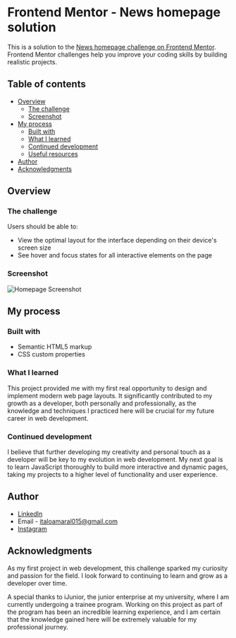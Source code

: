 # Frontend Mentor - News homepage solution

This is a solution to the [News homepage challenge on Frontend Mentor](https://www.frontendmentor.io/challenges/news-homepage-H6SWTa1MFl). Frontend Mentor challenges help you improve your coding skills by building realistic projects. 

## Table of contents

- [Overview](#overview)
  - [The challenge](#the-challenge)
  - [Screenshot](#screenshot)
- [My process](#my-process)
  - [Built with](#built-with)
  - [What I learned](#what-i-learned)
  - [Continued development](#continued-development)
  - [Useful resources](#useful-resources)
- [Author](#author)
- [Acknowledgments](#acknowledgments)


## Overview

### The challenge

Users should be able to:

- View the optimal layout for the interface depending on their device's screen size
- See hover and focus states for all interactive elements on the page

### Screenshot

![Homepage Screenshot](homepage-screenshot.png)


## My process

### Built with

- Semantic HTML5 markup
- CSS custom properties


### What I learned

This project provided me with my first real opportunity to design and implement modern web page layouts. It significantly contributed to my growth as a developer, both personally and professionally, as the knowledge and techniques I practiced here will be crucial for my future career in web development.

### Continued development

I believe that further developing my creativity and personal touch as a developer will be key to my evolution in web development. My next goal is to learn JavaScript thoroughly to build more interactive and dynamic pages, taking my projects to a higher level of functionality and user experience.


## Author

- [LinkedIn](https://www.linkedin.com/in/italosamaral)  
- Email - italoamaral015@gmail.com  
- [Instagram](https://www.instagram.com/_italoamaral)

## Acknowledgments

As my first project in web development, this challenge sparked my curiosity and passion for the field. I look forward to continuing to learn and grow as a developer over time.

A special thanks to iJunior, the junior enterprise at my university, where I am currently undergoing a trainee program. Working on this project as part of the program has been an incredible learning experience, and I am certain that the knowledge gained here will be extremely valuable for my professional journey.
